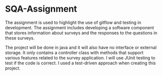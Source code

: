 # SQA-Assignment

The assignment is used to highlight the use of gitflow and testing in development. The assignment includes developing a software component that stores information about surveys and the responses to the questions in these surveys.

The project will be done in java and it will also have no interface or external storage. It only contains a controller class with methods that support various features related to the survey application. I will use JUnit testing to test if the code is correct. I used a test-driven approach when creating this project.
